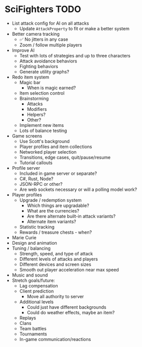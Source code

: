 # SciFighters TODO

- List attack config for AI on all attacks
  - Update `AttackProperty` to fit or make a better system
- Better camera tracking
  - ✅ No jitters in any case
  - Zoom / follow multiple players
- Improve AI
  - Test with lots of strategies and up to three characters
  - Attack avoidance behaviors
  - Fighting behaviors
  - Generate utility graphs?
- Redo item system
  - Magic bar
    - When is magic earned?
  - Item selection control
  - Brainstorming
    - Attacks
    - Modifiers
    - Helpers?
    - Other?
  - Implement new items
  - Lots of balance testing
- Game screens
  - Use Scott's background
  - Player profiles and item collections
  - Networked player selection
  - Transitions, edge cases, quit/pause/resume
  - Tutorial callouts
- Profile server
  - Included in game server or separate?
  - C#, Rust, Node?
  - JSON-RPC or other?
  - Are web sockets necessary or will a polling model work?
- Player profiles
  - Upgrade / redemption system
    - Which things are upgradable?
    - What are the currencies?
    - Are there alternate built-in attack variants?
    - Alternate item variants?
  - Statistic tracking
  - Rewards / treasure chests - when?
- Marie Curie
- Design and animation
- Tuning / balancing
  - Strength, speed, and type of attack
  - Different levels of attacks and players
  - Different devices and screen sizes
  - Smooth out player acceleration near max speed
- Music and sound
- Stretch goals/future:
  - Lag compensation
  - Client prediction
    - Move all authority to server
  - Additional levels
    - Could just have different backgrounds
    - Could do weather effects, maybe an item?
  - Replays
  - Clans
  - Team battles
  - Tournaments
  - In-game communication/reactions